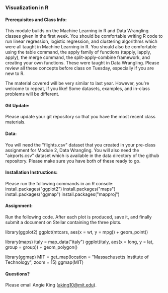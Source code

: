 ### Visualization in R

#### Prerequisites and Class Info:

This module builds on the Machine Learning in R and Data Wrangling classes given in the first week. You should be comfortable writing R code to run linear regression, logistic regression, and clustering algorithms which were all taught in Machine Learning in R. You should also be comfortable using the table command, the apply family of functions (tapply, lapply, apply), the merge command, the split-apply-combine framework, and creating your own functions. These were taught in Data Wrangling. Please review all these concepts before class on Tuesday, especially if you are new to R.

The material covered will be very similar to last year. However, you're welcome to repeat, if you like! Some datasets, examples, and in-class problems will be different.

#### Git Update:

Please update your git repository so that you have the most recent class materials.

#### Data:

You will need the "flights.csv" dataset that you created in your pre-class assignment for Module 2, Data Wrangling. You will also need the "airports.csv" dataset which is available in the data directory of the github repository. Please make sure you have both of these ready to go.

#### Installation Instructions:

Please run the following commands in an R console:
install.packages("ggplot2")
install.packages("maps")
install.packages("ggmap")
install.packages("mapproj")

#### Assignment:

Run the following code. After each plot is produced, save it, and finally submit a document on Stellar containing the three plots.

library(ggplot2)
ggplot(mtcars, aes(x = wt, y = mpg)) + geom_point()

library(maps)
italy = map_data("italy")
ggplot(italy, aes(x = long, y = lat, group = group)) + geom_polygon()

library(ggmap)
MIT = get_map(location = "Massachusetts Institute of Technology", zoom = 15)
ggmap(MIT)

#### Questions?

Please email Angie King (aking10@mit.edu).

